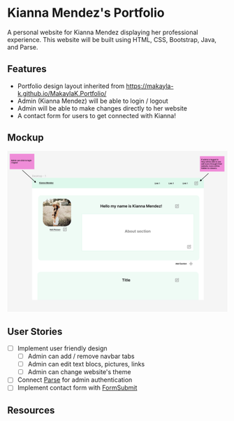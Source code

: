 # Kianna Mendez's Portfolio

A personal website for Kianna Mendez displaying her professional experience. This website will be built using HTML, CSS, Bootstrap, Java, and Parse. 

## Features

- Portfolio design layout inherited from https://makayla-k.github.io/MakaylaK.Portfolio/
- Admin (Kianna Mendez) will be able to login / logout
- Admin will be able to make changes directly to her website
- A contact form for users to get connected with Kianna!

## Mockup
<img src="/img/KiannaMendezPortfolioFigma.png" alt="drawing" width="800"/>

## User Stories

- [ ] Implement user friendly design
	- [ ] Admin can add / remove navbar tabs
    - [ ] Admin can edit text blocs, pictures, links
    - [ ] Admin can change website's theme
- [ ] Connect [Parse](https://parseplatform.org/) for admin authentication
- [ ] Implement contact form with [FormSubmit](https://formsubmit.co/)

## Resources

